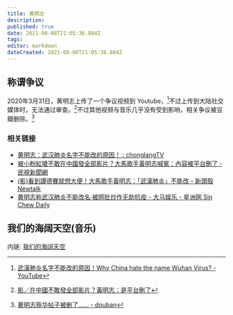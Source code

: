 ```yaml
---
title: 黄明志
description: 
published: true
date: 2021-08-08T21:05:36.884Z
tags: 
editor: markdown
dateCreated: 2021-08-08T21:05:36.884Z
---
```


## 称谓争议

2020年3月31日，黄明志上传了一个争议视频到 Youtube，[^5r8lC]不过上传到大陆社交媒体时，无法通过审查。[^bcoh]不过其他视频与音乐几乎没有受到影响，相关争议被豆瓣删除。[^db_rp]

[^5r8lC]: [武漢肺炎名字不能改的原因！Why China hate the name Wuhan Virus? - YouTube](https://archive.is/5r8lC "https://www.youtube.com/watch?v=KCnJNHNGMRk")

[^bcoh]: [影／在中國不敢發全部影片？黃明志：是平台刪了](https://web.archive.org/web/20210808130043/https://tw.news.yahoo.com/影-在中國不敢發全部影片-黃明志-是平台刪了-132420187.html)

[^db_rp]: [黄明志辱华帖子被删了…… - douban](https://archive.is/ljqv1 "https://www.douban.com/group/topic/168215491/")

### 相关链接

+ [黄明志：武汉肺炎名字不能改的原因！ : chonglangTV](https://web.archive.org/web/20210808130028/https://old.reddit.com/r/chonglangTV/comments/fsaicv/黄明志武汉肺炎名字不能改的原因/)
+ [被小粉紅嗆不敢在中國發全部影片？大馬歌手黃明志喊冤：內容被平台刪了 - 民視新聞網](https://web.archive.org/web/20210808130637/https://www.ftvnews.com.tw/news/detail/2021525W0258)
+ [(影)看到譚德賽就想大便！大馬歌手黃明志：「武漢肺炎」不能改 - 新頭殼 Newtalk](https://web.archive.org/web/20210113125115/https://newtalk.tw/news/view/2020-03-31/384214)
+ [黄明志称武汉肺炎不能改名‧被网批炒作无助抗疫 - 大马娱乐 - 星洲网 Sin Chew Daily](https://web.archive.org/web/20210113125050/https://www.sinchew.com.my/content/content_2244714.html)

## 我们的海阔天空(音乐)

内链: [我们的海阔天空](music/我们的海阔天空.md)
